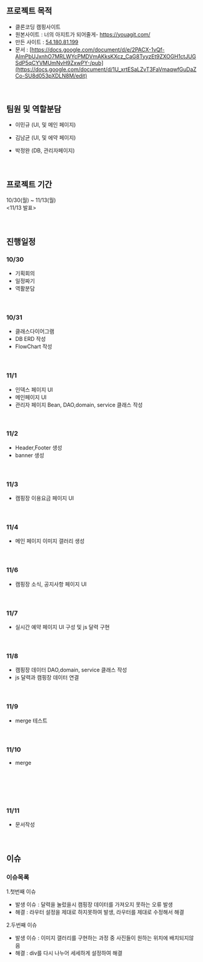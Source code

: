 # 

## 프로젝트 목적
 - 클론코딩  캠핑사이트
 - 원본사이트 :  너의 아지트가 되어줄게- https://youagit.com/
 - 만든 사이트 : [54.180.81.199](http://54.180.81.199/)
 - 문서 : [https://docs.google.com/document/d/e/2PACX-1vQf-AImPbUJxnhO7MRLWYcPMDVmAKksKXcz_CaG8TyyzEt9ZXOGH1ctJUGSdP5qCYVMUmNvH9ZxwPY-/pub](https://docs.google.com/document/d/1U_xrtESaLZvT3FaVmaqwfGuDaZCo-SU8d053pXDLN8M/edit)
<br><br><br>
## 팀원 및 역할분담
  - 이민규 (UI, 및 메인 페이지)
  
  - 김남균 (UI, 및 에약 페이지)
  
  - 박정완 (DB, 관리자페이지)
<br><br><br>
## 프로젝트 기간
  10/30(월) ~ 11/13(월)  
  <11/13 발표>
<br><br><br>
## 진행일정
### 10/30  
  - 기획회의
  - 일정짜기  
  - 역활분담
<br><br><br>
### 10/31
  - 클래스다이어그램  
  - DB ERD 작성
  - FlowChart 작성
<br><br><br>
### 11/1
  - 인덱스 페이지 UI
  - 메인페이지 UI  
  - 관리자 페이지 Bean, DAO,domain, service 클래스 작성
<br><br><br>  
### 11/2
  - Header,Footer 생성
  - banner 생성
<br><br><br>  
### 11/3
  -  캠핑장 이용요금 페이지 UI
<br><br><br>
### 11/4
  -  메인 페이지 이미지 갤러리 생성
<br><br><br> 
### 11/6
  -  캠핑장 소식, 공지사항 페이지 UI
 <br><br><br>
### 11/7  
  -  실시간 예약 페이지 UI 구성 및 js 달력 구현
<br><br><br>
### 11/8
  -  캠핑장 데이터 DAO,domain, service 클래스 작성
  -  js 달력과 캠핑장 데이터 연결
<br><br><br>
### 11/9
  -  merge 테스트
<br><br><br>
### 11/10
  -  merge
<br><br><br>
<br><br><br>
### 11/11
  - 문서작성
<br><br><br>
## 이슈
### 이슈목록 
1.첫번째 이슈
- 발생 이슈 : 달력을 눌렀을시 캠핑장 데이터를 가져오지 못하는 오류 발생
- 해결 : 라우터 설정을 제대로 하지못하여 발생, 라우터를 제대로 수정해서 해결
   
2.두번째 이슈
- 발생 이슈 : 이미지 갤러리를 구현하는 과정 중 사진들이 원하는 위치에 배치되지않음
- 해결 : div를 다시 나누어 세세하게 설정하여 해결

